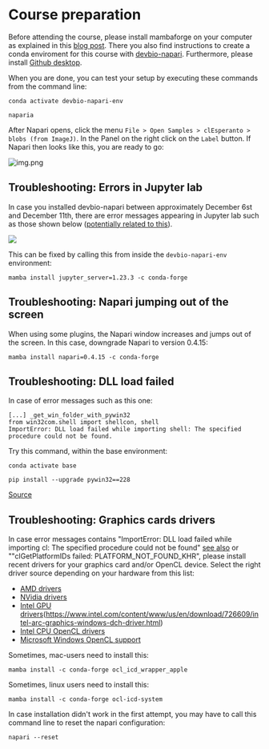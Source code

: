# Course preparation
Before attending the course, please install mambaforge on your computer as explained in this [blog post](https://biapol.github.io/blog/mara_lampert/getting_started_with_mambaforge_and_python/readme.html). There you also find instructions to create a conda enviroment for this course with [devbio-napari](https://github.com/haesleinhuepf/devbio-napari#installation). Furthermore, please install [Github desktop](https://desktop.github.com/).

When you are done, you can test your setup by executing these commands from the command line:
```
conda activate devbio-napari-env

naparia
```

After Napari opens, click the menu `File > Open Samples > clEsperanto > blobs (from ImageJ)`. In the Panel on the right click on the `Label` button. If Napari then looks like this, you are ready to go:

![img.png](img.png)

## Troubleshooting: Errors in Jupyter lab

In case you installed devbio-napari between approximately December 6st and December 11th, there are error messages appearing in Jupyter lab such as those shown below ([potentially related to this](https://github.com/jupyter-server/jupyter_server/issues/1127)).

![](error_jupyter_server.png)

This can be fixed by calling this from inside the `devbio-napari-env` environment:

```
mamba install jupyter_server=1.23.3 -c conda-forge
```

## Troubleshooting: Napari jumping out of the screen

When using some plugins, the Napari window increases and jumps out of the screen. In this case, downgrade Napari to version 0.4.15:

```
mamba install napari=0.4.15 -c conda-forge
```

## Troubleshooting: DLL load failed

In case of error messages such as this one:
```
[...] _get_win_folder_with_pywin32
from win32com.shell import shellcon, shell
ImportError: DLL load failed while importing shell: The specified procedure could not be found.
```

Try this command, within the base environment:

```
conda activate base

pip install --upgrade pywin32==228
```

[Source](https://github.com/conda/conda/issues/11503)

## Troubleshooting: Graphics cards drivers

In case error messages contains "ImportError: DLL load failed while importing cl: The specified procedure could not be found" [see also](https://github.com/clEsperanto/pyclesperanto_prototype/issues/55) or ""clGetPlatformIDs failed: PLATFORM_NOT_FOUND_KHR", please install recent drivers for your graphics card and/or OpenCL device. Select the right driver source depending on your hardware from this list:

* [AMD drivers](https://www.amd.com/en/support)
* [NVidia drivers](https://www.nvidia.com/download/index.aspx)
* [Intel GPU drivers]()(https://www.intel.com/content/www/us/en/download/726609/intel-arc-graphics-windows-dch-driver.html)
* [Intel CPU OpenCL drivers](https://www.intel.com/content/www/us/en/developer/articles/tool/opencl-drivers.html#latest_CPU_runtime)
* [Microsoft Windows OpenCL support](https://www.microsoft.com/en-us/p/opencl-and-opengl-compatibility-pack/9nqpsl29bfff)

Sometimes, mac-users need to install this:

    mamba install -c conda-forge ocl_icd_wrapper_apple

Sometimes, linux users need to install this:

    mamba install -c conda-forge ocl-icd-system

In case installation didn't work in the first attempt, you may have to call this command line to reset the napari configuration:

```
napari --reset
```
